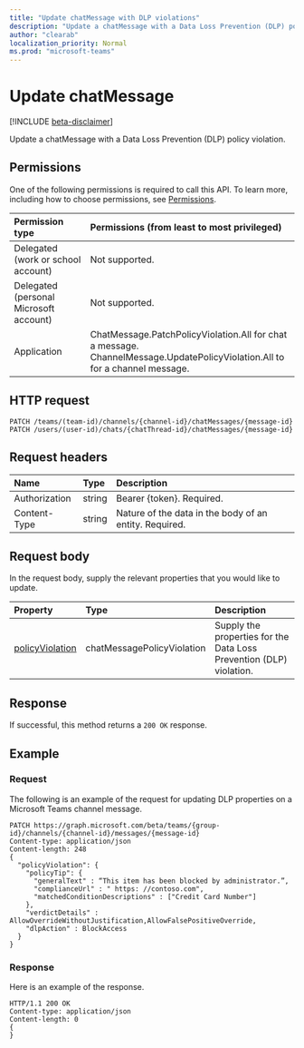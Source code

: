 ```yaml
---
title: "Update chatMessage with DLP violations"
description: "Update a chatMessage with a Data Loss Prevention (DLP) policy violation."
author: "clearab"
localization_priority: Normal
ms.prod: "microsoft-teams"
---
```


# Update chatMessage

[!INCLUDE [beta-disclaimer](../../includes/beta-disclaimer.md)]

Update a chatMessage with a Data Loss Prevention (DLP) policy violation.

## Permissions

One of the following permissions is required to call this API. To learn more, including how to choose permissions, see [Permissions](https://docs.microsoft.com/en-us/graph/permissions-reference).

|Permission type      | Permissions (from least to most privileged)              |
|:--------------------|:---------------------------------------------------------|
|Delegated (work or school account) | Not supported.    |
|Delegated (personal Microsoft account) | Not supported.    |
|Application | ChatMessage.PatchPolicyViolation.All for chat a message.</br>ChannelMessage.UpdatePolicyViolation.All to for a channel message. |

## HTTP request
<!-- { "blockType": "ignored" } -->
```http
PATCH /teams/(team-id)/channels/{channel-id}/chatMessages/{message-id}
PATCH /users/(user-id)/chats/{chatThread-id}/chatMessages/{message-id}
```

## Request headers

| Name       | Type | Description|
|:-----------|:------|:----------|
| Authorization  | string  | Bearer {token}. Required. |
| Content-Type | string  | Nature of the data in the body of an entity. Required. |

## Request body

In the request body, supply the relevant properties that you would like to update.

| Property   | Type |Description|
|:---------------|:--------|:----------|
| [policyViolation](policyviolation.md) | chatMessagePolicyViolation | Supply the properties for the Data Loss Prevention (DLP) violation.|

## Response

If successful, this method returns a `200 OK` response.

## Example

### Request

The following is an example of the request for updating DLP properties on a Microsoft Teams channel message.
<!-- {
  "blockType": "request",
  "name": "chatMessage.PatchPolicyViolation.All"
}-->

```http
PATCH https://graph.microsoft.com/beta/teams/{group-id}/channels/{channel-id}/messages/{message-id}
Content-type: application/json
Content-length: 248
{
  "policyViolation": {
    "policyTip": {
      "generalText" : “This item has been blocked by administrator.”,
      "complianceUrl" : " https: //contoso.com",
      "matchedConditionDescriptions" : ["Credit Card Number"]
    },
    "verdictDetails" : AllowOverrideWithoutJustification,AllowFalsePositiveOverride,
    "dlpAction" : BlockAccess
  }
}
```

### Response

Here is an example of the response.
<!-- {
  "blockType": "response",
} -->
```http
HTTP/1.1 200 OK
Content-type: application/json
Content-length: 0
{
}
```
<!-- uuid: ??????????????
2018-04-20 14:57:30 UTC -->
<!-- {
  "type": "#page.annotation",
  "description": "chatMessage.PatchPolicyViolation.All",
  "keywords": "",
  "section": "documentation",
  "tocPath": ""
}-->
